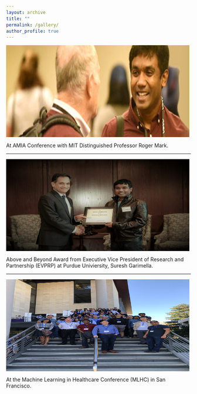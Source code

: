 ```yaml
---
layout: archive
title: ""
permalink: /gallery/
author_profile: true
---
```

<img src="\images\AMIA_Roger.jpg"
     alt="Markdown Monster icon"
     style="float: left; margin-right: 10px;"
	 width="500" height="250" 
	 title = "At AMIA Conference with MIT Distinguished Professor Roger Mark. "/>
<br clear="all">	 

At AMIA Conference with MIT Distinguished Professor Roger Mark. 

------

<img src="\images\EVPRP_Gaurimella.jpg"
     alt="Markdown Monster icon"
     style="float: left; margin-right: 10px;" 
	 width="500" height="250" 
	 title = "Above and Beyond Award from Executive Vice President of Research and Partnership (EVPRP) at Purdue Univiersity, Suresh Garimella. "/>
<br clear="all">	

Above and Beyond Award from Executive Vice President of Research and Partnership (EVPRP) at Purdue Univiersity, Suresh Garimella. 

------

<img src="\images\MLHC_San Francisco.jpg"
     alt="Markdown Monster icon"
     style="float: left; margin-right: 10px;" 
	 width="500" height="250"
	 title = "At the Machine Learning in Healthcare Conference (MLHC) in San Francisco. "/>
<br clear="all">	

At the Machine Learning in Healthcare Conference (MLHC) in San Francisco. 
